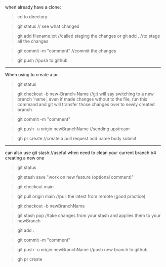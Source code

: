 when already have a clone:

> cd to directory 

> git status // see what changed

> git add filename.txt //called staging the changes
or git add . //to stage all the changes

> git commit -m "comment" //commit the changes

> git push //push to github

------------------------------------------------------
When using to create a pr 

> git status

> git checkout -b new-Branch-Name //git will say switching to a new branch 'name', even if made changes wthout to the file, run this command and git will transfer those changes over to newly created branch

> git commit -m "comment"

> git push -u origin newBranchName //sending upstream

> gh pr create //create a pull request
add name
body 
submit

------------------------------------------------------
can also use git stash //useful when need to clean your current branch b4 creating a new one

> git status

> git stash save "work on new feature (optional comment)"

> git checkout main

> git pull origin main //pull the latest from remote (good practice)

> git checkout -b newBranchName

> git stash pop //take changes from your stash and applies them to your newBranch

> git add .

> git commit -m "comment"

> git push -u origin newBranchName //push new branch to github

> gh pr create
